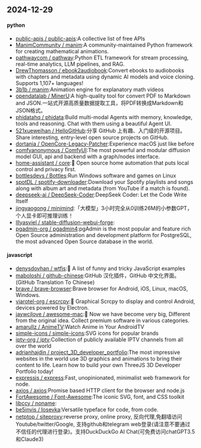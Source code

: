 ## 2024-12-29

#### python
* [public-apis / public-apis](https://github.com/public-apis/public-apis):A collective list of free APIs
* [ManimCommunity / manim](https://github.com/ManimCommunity/manim):A community-maintained Python framework for creating mathematical animations.
* [pathwaycom / pathway](https://github.com/pathwaycom/pathway):Python ETL framework for stream processing, real-time analytics, LLM pipelines, and RAG.
* [DrewThomasson / ebook2audiobook](https://github.com/DrewThomasson/ebook2audiobook):Convert ebooks to audiobooks with chapters and metadata using dynamic AI models and voice cloning. Supports 1,107+ languages!
* [3b1b / manim](https://github.com/3b1b/manim):Animation engine for explanatory math videos
* [opendatalab / MinerU](https://github.com/opendatalab/MinerU):A high-quality tool for convert PDF to Markdown and JSON.一站式开源高质量数据提取工具，将PDF转换成Markdown和JSON格式。
* [phidatahq / phidata](https://github.com/phidatahq/phidata):Build multi-modal Agents with memory, knowledge, tools and reasoning. Chat with them using a beautiful Agent UI.
* [521xueweihan / HelloGitHub](https://github.com/521xueweihan/HelloGitHub):分享 GitHub 上有趣、入门级的开源项目。Share interesting, entry-level open source projects on GitHub.
* [dortania / OpenCore-Legacy-Patcher](https://github.com/dortania/OpenCore-Legacy-Patcher):Experience macOS just like before
* [comfyanonymous / ComfyUI](https://github.com/comfyanonymous/ComfyUI):The most powerful and modular diffusion model GUI, api and backend with a graph/nodes interface.
* [home-assistant / core](https://github.com/home-assistant/core):🏡 Open source home automation that puts local control and privacy first.
* [bottlesdevs / Bottles](https://github.com/bottlesdevs/Bottles):Run Windows software and games on Linux
* [spotDL / spotify-downloader](https://github.com/spotDL/spotify-downloader):Download your Spotify playlists and songs along with album art and metadata (from YouTube if a match is found).
* [deepseek-ai / DeepSeek-Coder](https://github.com/deepseek-ai/DeepSeek-Coder):DeepSeek Coder: Let the Code Write Itself
* [jingyaogong / minimind](https://github.com/jingyaogong/minimind):「大模型」3小时完全从0训练26M的小参数GPT，个人显卡即可推理训练！
* [lllyasviel / stable-diffusion-webui-forge](https://github.com/lllyasviel/stable-diffusion-webui-forge):
* [pgadmin-org / pgadmin4](https://github.com/pgadmin-org/pgadmin4):pgAdmin is the most popular and feature rich Open Source administration and development platform for PostgreSQL, the most advanced Open Source database in the world.

#### javascript
* [denysdovhan / wtfjs](https://github.com/denysdovhan/wtfjs):🤪 A list of funny and tricky JavaScript examples
* [maboloshi / github-chinese](https://github.com/maboloshi/github-chinese):GitHub 汉化插件，GitHub 中文化界面。 (GitHub Translation To Chinese)
* [brave / brave-browser](https://github.com/brave/brave-browser):Brave browser for Android, iOS, Linux, macOS, Windows.
* [viarotel-org / escrcpy](https://github.com/viarotel-org/escrcpy):📱 Graphical Scrcpy to display and control Android, devices powered by Electron.
* [jaywcjlove / awesome-mac](https://github.com/jaywcjlove/awesome-mac): Now we have become very big, Different from the original idea. Collect premium software in various categories.
* [amarullz / AnimeTV](https://github.com/amarullz/AnimeTV):Watch Anime in Your AndroidTV
* [simple-icons / simple-icons](https://github.com/simple-icons/simple-icons):SVG icons for popular brands
* [iptv-org / iptv](https://github.com/iptv-org/iptv):Collection of publicly available IPTV channels from all over the world
* [adrianhajdin / project_3D_developer_portfolio](https://github.com/adrianhajdin/project_3D_developer_portfolio):The most impressive websites in the world use 3D graphics and animations to bring their content to life. Learn how to build your own ThreeJS 3D Developer Portfolio today!
* [expressjs / express](https://github.com/expressjs/express):Fast, unopinionated, minimalist web framework for node.
* [axios / axios](https://github.com/axios/axios):Promise based HTTP client for the browser and node.js
* [FortAwesome / Font-Awesome](https://github.com/FortAwesome/Font-Awesome):The iconic SVG, font, and CSS toolkit
* [libccy / noname](https://github.com/libccy/noname):
* [be5invis / Iosevka](https://github.com/be5invis/Iosevka):Versatile typeface for code, from code.
* [netptop / siteproxy](https://github.com/netptop/siteproxy):reverse proxy, online proxy, 反向代理,免翻墙访问Youtube/twitter/Google, 支持github和telegram web登录(请注意不要通过不信任的代理进行登录)。支持DuckDuckGo AI Chat(可免费访问chatGPT3.5和Claude3)
